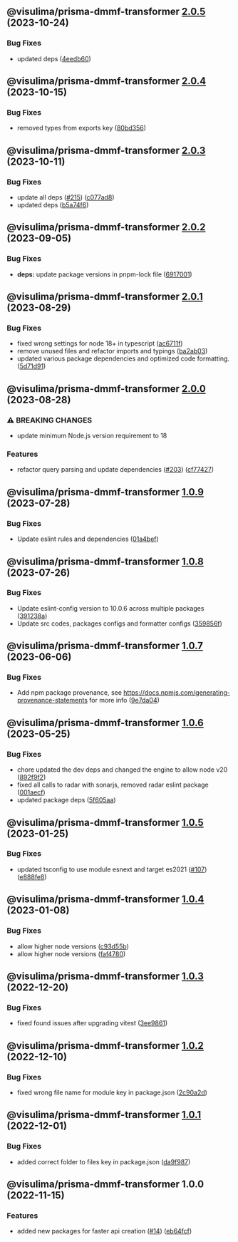 ## @visulima/prisma-dmmf-transformer [2.0.5](https://github.com/visulima/visulima/compare/@visulima/prisma-dmmf-transformer@2.0.4...@visulima/prisma-dmmf-transformer@2.0.5) (2023-10-24)


### Bug Fixes

* updated deps ([4eedb60](https://github.com/visulima/visulima/commit/4eedb604c4f78cf331195e2c053dc72e1c6cf9ad))

## @visulima/prisma-dmmf-transformer [2.0.4](https://github.com/visulima/visulima/compare/@visulima/prisma-dmmf-transformer@2.0.3...@visulima/prisma-dmmf-transformer@2.0.4) (2023-10-15)


### Bug Fixes

* removed types from exports key ([80bd356](https://github.com/visulima/visulima/commit/80bd356659a45bd351a60870b0f380569c75e0c1))

## @visulima/prisma-dmmf-transformer [2.0.3](https://github.com/visulima/visulima/compare/@visulima/prisma-dmmf-transformer@2.0.2...@visulima/prisma-dmmf-transformer@2.0.3) (2023-10-11)


### Bug Fixes

* update all deps ([#215](https://github.com/visulima/visulima/issues/215)) ([c077ad8](https://github.com/visulima/visulima/commit/c077ad88a8a9427831b077bb729edd5b7e590ee8))
* updated deps ([b5a74f6](https://github.com/visulima/visulima/commit/b5a74f6bb8d7bf133e1df39cc67a80f93b287d1e))

## @visulima/prisma-dmmf-transformer [2.0.2](https://github.com/visulima/visulima/compare/@visulima/prisma-dmmf-transformer@2.0.1...@visulima/prisma-dmmf-transformer@2.0.2) (2023-09-05)


### Bug Fixes

* **deps:** update package versions in pnpm-lock file ([6917001](https://github.com/visulima/visulima/commit/69170010084f572f6f4609a68ab653c68e8cfe64))

## @visulima/prisma-dmmf-transformer [2.0.1](https://github.com/visulima/visulima/compare/@visulima/prisma-dmmf-transformer@2.0.0...@visulima/prisma-dmmf-transformer@2.0.1) (2023-08-29)


### Bug Fixes

* fixed wrong settings for node 18+ in typescript ([ac6711f](https://github.com/visulima/visulima/commit/ac6711fd2b4fdc5506b03e3a6ae25bb983aa6ea3))
* remove unused files and refactor imports and typings ([ba2ab03](https://github.com/visulima/visulima/commit/ba2ab03d2d7aff5f49c4d6714a61b99706778f19))
* updated various package dependencies and optimized code formatting. ([5d71d91](https://github.com/visulima/visulima/commit/5d71d913e857b71a7b741abe848780aaa22d679f))

## @visulima/prisma-dmmf-transformer [2.0.0](https://github.com/visulima/visulima/compare/@visulima/prisma-dmmf-transformer@1.0.9...@visulima/prisma-dmmf-transformer@2.0.0) (2023-08-28)


### ⚠ BREAKING CHANGES

* update minimum Node.js version requirement to 18

### Features

* refactor query parsing and update dependencies ([#203](https://github.com/visulima/visulima/issues/203)) ([cf77427](https://github.com/visulima/visulima/commit/cf7742795f970ebeeb5da22a82fd17750028ee87))

## @visulima/prisma-dmmf-transformer [1.0.9](https://github.com/visulima/visulima/compare/@visulima/prisma-dmmf-transformer@1.0.8...@visulima/prisma-dmmf-transformer@1.0.9) (2023-07-28)


### Bug Fixes

* Update eslint rules and dependencies ([01a4bef](https://github.com/visulima/visulima/commit/01a4beff467091ac2d2fc6f342d274d282391842))

## @visulima/prisma-dmmf-transformer [1.0.8](https://github.com/visulima/visulima/compare/@visulima/prisma-dmmf-transformer@1.0.7...@visulima/prisma-dmmf-transformer@1.0.8) (2023-07-26)


### Bug Fixes

* Update eslint-config version to 10.0.6 across multiple packages ([391238a](https://github.com/visulima/visulima/commit/391238ab4d00335e4ad47d7b705960d0af9a5412))
* Update src codes, packages configs and formatter configs ([359856f](https://github.com/visulima/visulima/commit/359856f499fcf839c713c71d66f21e73cbfb4fef))

## @visulima/prisma-dmmf-transformer [1.0.7](https://github.com/visulima/visulima/compare/@visulima/prisma-dmmf-transformer@1.0.6...@visulima/prisma-dmmf-transformer@1.0.7) (2023-06-06)


### Bug Fixes

* Add npm package provenance, see https://docs.npmjs.com/generating-provenance-statements for more info ([9e7da04](https://github.com/visulima/visulima/commit/9e7da0491584e16a806fc7575c00080f192ec15e))

## @visulima/prisma-dmmf-transformer [1.0.6](https://github.com/visulima/visulima/compare/@visulima/prisma-dmmf-transformer@1.0.5...@visulima/prisma-dmmf-transformer@1.0.6) (2023-05-25)


### Bug Fixes

* chore updated the dev deps and changed the engine to allow node v20 ([892f9f2](https://github.com/visulima/visulima/commit/892f9f29f03b4704fa0199f4431400ec88bb6525))
* fixed all calls to radar with sonarjs, removed radar eslint package ([001aecf](https://github.com/visulima/visulima/commit/001aecf78dde134bade44f382698d52eedbd3bbe))
* updated package deps ([5f605aa](https://github.com/visulima/visulima/commit/5f605aab74a7c1f4cbdfe4502363e36d57716921))

## @visulima/prisma-dmmf-transformer [1.0.5](https://github.com/visulima/visulima/compare/@visulima/prisma-dmmf-transformer@1.0.4...@visulima/prisma-dmmf-transformer@1.0.5) (2023-01-25)


### Bug Fixes

* updated tsconfig to use module esnext and target es2021 ([#107](https://github.com/visulima/visulima/issues/107)) ([e888fe8](https://github.com/visulima/visulima/commit/e888fe8d15c99453a3c04f2cf9d2f6c69c158648))

## @visulima/prisma-dmmf-transformer [1.0.4](https://github.com/visulima/visulima/compare/@visulima/prisma-dmmf-transformer@1.0.3...@visulima/prisma-dmmf-transformer@1.0.4) (2023-01-08)


### Bug Fixes

* allow higher node versions ([c93d55b](https://github.com/visulima/visulima/commit/c93d55b80135282235e933da52d9c88ade3073a8))
* allow higher node versions ([faf4780](https://github.com/visulima/visulima/commit/faf478069f3508249db22ed2171ddee4fa380122))

## @visulima/prisma-dmmf-transformer [1.0.3](https://github.com/visulima/visulima/compare/@visulima/prisma-dmmf-transformer@1.0.2...@visulima/prisma-dmmf-transformer@1.0.3) (2022-12-20)


### Bug Fixes

* fixed found issues after upgrading vitest ([3ee9861](https://github.com/visulima/visulima/commit/3ee9861eeae72a6d0cc941e048d3860c5301ddc4))

## @visulima/prisma-dmmf-transformer [1.0.2](https://github.com/visulima/visulima/compare/@visulima/prisma-dmmf-transformer@1.0.1...@visulima/prisma-dmmf-transformer@1.0.2) (2022-12-10)


### Bug Fixes

* fixed wrong file name for module key in package.json ([2c90a2d](https://github.com/visulima/visulima/commit/2c90a2d75848a159bc33dc58f303af36ee127570))

## @visulima/prisma-dmmf-transformer [1.0.1](https://github.com/visulima/visulima/compare/@visulima/prisma-dmmf-transformer@1.0.0...@visulima/prisma-dmmf-transformer@1.0.1) (2022-12-01)


### Bug Fixes

* added correct folder to files key in package.json ([da9f987](https://github.com/visulima/visulima/commit/da9f9871462a0b2663046cde5f05e9a90df4c496))

## @visulima/prisma-dmmf-transformer 1.0.0 (2022-11-15)


### Features

* added new packages for faster api creation ([#14](https://github.com/visulima/visulima/issues/14)) ([eb64fcf](https://github.com/visulima/visulima/commit/eb64fcf33f2a75ea48262ad6e71f80e159a93972))
